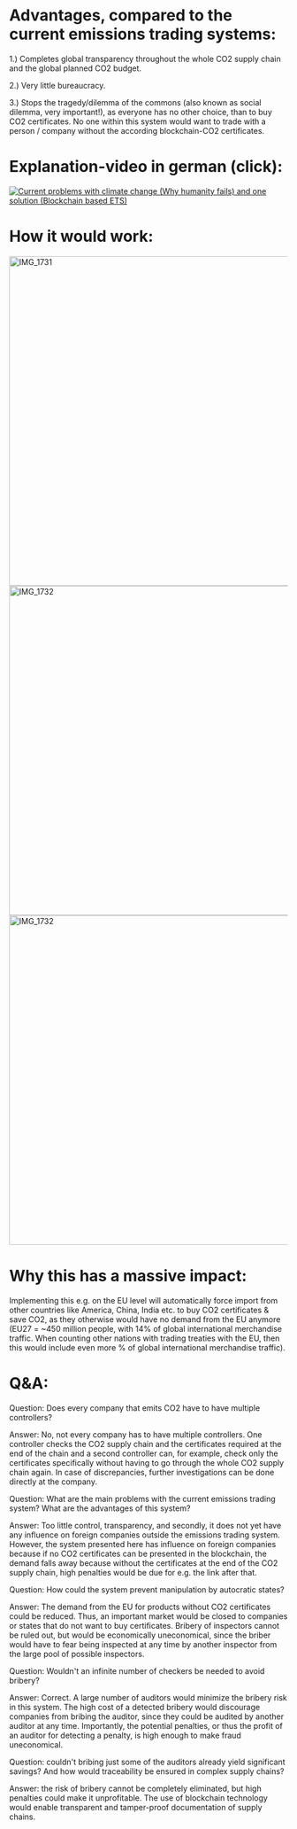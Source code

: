 # Advantages, compared to the current emissions trading systems: 

1.) Completes global transparency throughout the whole CO2 supply chain and the global planned CO2 budget.

2.) Very little bureaucracy.

3.) Stops the tragedy/dilemma of the commons (also known as social dilemma, very important!), as everyone has no other choice, than to buy CO2 certificates. No one within this system would want to trade with a person / company without the according blockchain-CO2 certificates.

# Explanation-video in german (click):

[![Current problems with climate change (Why humanity fails) and one solution (Blockchain based ETS)](https://img.youtube.com/vi/unUfdHsKH4w/maxresdefault.jpg)](https://youtu.be/unUfdHsKH4w)

# How it would work:


<img width="595" alt="IMG_1731" src="https://github.com/eliaspfeffer/Concept-for-global-transparent-CO2-supply-chain-tracking-via-blockchain/assets/77044936/d647a468-202c-4c3f-8dec-2b72dd2a2550">


<img width="595" alt="IMG_1732" src="https://github.com/eliaspfeffer/Concept-for-global-transparent-CO2-supply-chain-tracking-via-blockchain/assets/77044936/65ba2d0a-3652-4114-901f-dddda08c9789">

<img width="595" alt="IMG_1732" src="https://github.com/eliaspfeffer/Concept-for-global-transparent-CO2-supply-chain-tracking-via-blockchain/assets/77044936/3cb89a36-f975-42a0-8f45-6c375573df65">


# Why this has a massive impact:
Implementing this e.g. on the EU level will automatically force import from other countries like America, China, India etc. to buy CO2 certificates & save CO2, as they otherwise would have no demand from the EU anymore (EU27 = ~450 million people, with 14% of global international merchandise traffic. When counting other nations with trading treaties with the EU, then this would include even more % of global international merchandise traffic).

# Q&A:
Question: Does every company that emits CO2 have to have multiple controllers?

Answer: No, not every company has to have multiple controllers. One controller checks the CO2 supply chain and the certificates required at the end of the chain and a second controller can, for example, check only the certificates specifically without having to go through the whole CO2 supply chain again. In case of discrepancies, further investigations can be done directly at the company.

Question: What are the main problems with the current emissions trading system? What are the advantages of this system?

Answer: Too little control, transparency, and secondly, it does not yet have any influence on foreign companies outside the emissions trading system. However, the system presented here has influence on foreign companies because if no CO2 certificates can be presented in the blockchain, the demand falls away because without the certificates at the end of the CO2 supply chain, high penalties would be due for e.g. the link after that.

Question: How could the system prevent manipulation by autocratic states?

Answer: The demand from the EU for products without CO2 certificates could be reduced. Thus, an important market would be closed to companies or states that do not want to buy certificates. Bribery of inspectors cannot be ruled out, but would be economically uneconomical, since the briber would have to fear being inspected at any time by another inspector from the large pool of possible inspectors.

Question: Wouldn't an infinite number of checkers be needed to avoid bribery?

Answer: Correct. A large number of auditors would minimize the bribery risk in this system. The high cost of a detected bribery would discourage companies from bribing the auditor, since they could be audited by another auditor at any time. Importantly, the potential penalties, or thus the profit of an auditor for detecting a penalty, is high enough to make fraud uneconomical.

Question: couldn't bribing just some of the auditors already yield significant savings? And how would traceability be ensured in complex supply chains?

Answer: the risk of bribery cannot be completely eliminated, but high penalties could make it unprofitable. The use of blockchain technology would enable transparent and tamper-proof documentation of supply chains.
